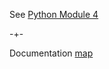 
See [Python Module 4](https://www.microprediction.com/python-4)


-+- 

Documentation [map](https://microprediction.github.io/microprediction/map.html)

